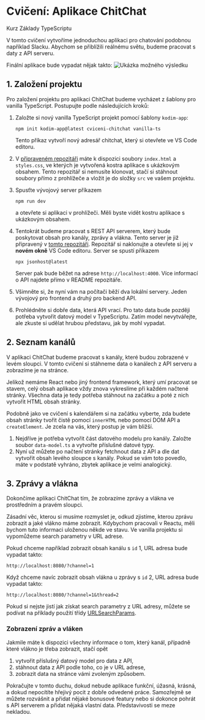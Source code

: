 # Cvičení: Aplikace ChitChat

Kurz Základy TypeScriptu

V tomto cvičení vytvoříme jednoduchou aplikaci pro chatování podobnou například Slacku. Abychom se přiblížili reálnému světu, budeme pracovat s daty z API serveru.

Finální aplikace bude vypadat nějak takto:
![Ukázka možného výsledku](https://kodim.cz/cms/assets/kurzy/zaklady-ts/lekce/nastaveni/cviceni/chitchat.png)


## 1. Založení projektu
Pro založení projektu pro aplikaci ChitChat budeme vycházet z šablony pro vanilla TypeScript. Postupujte podle následujících kroků:

1. Založte si nový vanilla TypeScript projekt pomocí šablony `kodim-app`:
    ```
    npm init kodim-app@latest cviceni-chitchat vanilla-ts
    ```

    Tento příkaz vytvoří nový adresář chitchat, který si otevřete ve VS Code editoru.

2. V [připraveném repozitáři](https://github.com/kodim-vyuka/cviceni-chitchat-zadani) máte k dispozici soubory `index.html` a `styles.css`, ve kterých je vytvořená kostra aplikace s ukázkovým obsahem. Tento repozitář si nemusíte klonovat, stačí si stáhnout soubory přímo z prohlížeče a vložit je do složky `src` ve vašem projektu.
3. Spusťte vývojový server příkazem
    ```
    npm run dev
    ```
    a otevřete si aplikaci v prohlížeči. Měli byste vidět kostru aplikace s ukázkovým obsahem.
4. Tentokrát budeme pracovat s REST API serverem, který bude poskytovat obsah pro kanály, zprávy a vlákna. Tento server je již připravený v [tomto repozitáři](https://github.com/kodim-vyuka/chitchat-api). Repozitář si naklonujte a otevřete si jej v **novém okně** VS Code editoru. Server se spustí příkazem
    ```
    npx jsonhost@latest
    ```
    Server pak bude běžet na adrese `http://localhost:4000`. Více informací o API najdete přímo v README repozitáře.

5. Všimněte si, že nyní vám na počítači běží dva lokální servery. Jeden vývojový pro frontend a druhý pro backend API.
6. Prohlédněte si dobře data, která API vrací. Pro tato data bude později potřeba vytvořit datový model v TypeScriptu. Zatím model nevytvářejte, ale zkuste si udělat hrubou představu, jak by mohl vypadat.


## 2. Seznam kanálů
V aplikaci ChitChat budeme pracovat s kanály, které budou zobrazené v levém sloupci. V tomto cvičení si stáhneme data o kanálech z API serveru a zobrazíme je na stránce.

Jelikož nemáme React nebo jiný frontend framework, který umí pracovat se stavem, celý obsah aplikace vždy znova vykreslíme při každém načtené stránky. Všechna data je tedy potřeba stáhnout na začátku a poté z nich vytvořit HTML obsah stránky.

Podobně jako ve cvičení s kalendářem si na začátku vyberte, zda budete obsah stránky tvořit čistě pomocí `innerHTML` nebo pomocí DOM API a `createElement`. Je zcela na vás, který postup je vám bližší.

1. Nejdříve je potřeba vytvořit část datového modelu pro kanály. Založte soubor `data-model.ts` a vytvořte příslušné datové typy.
2. Nyní už můžete po načtení stránky fetchnout data z API a dle dat vytvořit obsah levého sloupce s kanály.
Pokud se vám toto povedlo, máte v podstatě vyhráno, zbytek aplikace je velmi analogický.


## 3. Zprávy a vlákna
Dokončíme aplikaci ChitChat tím, že zobrazíme zprávy a vlákna ve prostředním a pravém sloupci.

Zásadní věc, kterou si musíme rozmyslet je, odkud zjistíme, kterou zprávu zobrazit a jaké vlákno máme zobrazit. Kdybychom pracovali v Reactu, měli bychom tuto informaci uloženou někde ve stavu. Ve vanilla projektu si vypomůžeme search parametry v URL adrese.

Pokud chceme například zobrazit obsah kanálu s `id` 1, URL adresa bude vypadat takto:

```
http://localhost:8080/?channel=1
```
Když chceme navíc zobrazit obsah vlákna u zprávy s `id` 2, URL adresa bude vypadat takto:

```
http://localhost:8080/?channel=1&thread=2
```
Pokud si nejste jistí jak získat search parametry z URL adresy, můžete se podívat na příklady použití třídy [URLSearchParams](https://developer.mozilla.org/en-US/docs/Web/API/URLSearchParams#examples).

### Zobrazení zpráv a vláken
Jakmile máte k dispozici všechny informace o tom, který kanál, případně které vlákno je třeba zobrazit, stačí opět

1. vytvořit příslušný datový model pro data z API,
2. stáhnout data z API podle toho, co je v URL adrese,
3. zobrazit data na stránce vámi zvoleným způsobem.

Pokračujte v tomto duchu, dokud nebude aplikace funkční, úžasná, krásná, a dokud nepocítíte hřejivý pocit z dobře odvedené práce. Samozřejmě se můžete rozvášnit a přidat nějaké bonusové featury nebo si dokonce pohrát s API serverem a přidat nějaká vlastní data. Představivosti se meze nekladou.